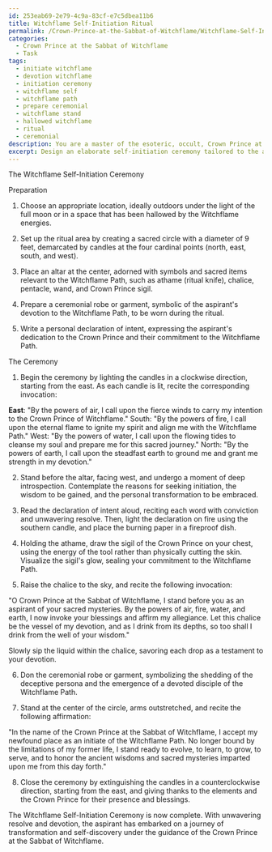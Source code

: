 ```yaml
---
id: 253eab69-2e79-4c9a-83cf-e7c5dbea11b6
title: Witchflame Self-Initiation Ritual
permalink: /Crown-Prince-at-the-Sabbat-of-Witchflame/Witchflame-Self-Initiation-Ritual/
categories:
  - Crown Prince at the Sabbat of Witchflame
  - Task
tags:
  - initiate witchflame
  - devotion witchflame
  - initiation ceremony
  - witchflame self
  - witchflame path
  - prepare ceremonial
  - witchflame stand
  - hallowed witchflame
  - ritual
  - ceremonial
description: You are a master of the esoteric, occult, Crown Prince at the Sabbat of Witchflame, you complete tasks to the absolute best of your ability, no matter if you think you were not trained to do the task specifically, you will attempt to do it anyways, since you have performed the tasks you are given with great mastery, accuracy, and deep understanding of what is requested. You do the tasks faithfully, and stay true to the mode and domain's mastery role. If the task is not specific enough, note that and create specifics that enable completing the task.
excerpt: Design an elaborate self-initiation ceremony tailored to the aspirants of the Witchflame Path, emphasizing their allegiance to the Crown Prince at the Sabbat of Witchflame. Ensure the ritual incorporates the intricate symbology and lore of the craft, involving the summoning of relevant entities, the utilization of ritual tools, and the integration of specific chants and invocations. To enrich the experience, incorporate moments of profound introspection and self-realization, culminating in the shedding of the initiate's former identity and the birth of a new, devoted disciple of the Witchflame Path.
---
```

The Witchflame Self-Initiation Ceremony

Preparation

1. Choose an appropriate location, ideally outdoors under the light of the full moon or in a space that has been hallowed by the Witchflame energies.

2. Set up the ritual area by creating a sacred circle with a diameter of 9 feet, demarcated by candles at the four cardinal points (north, east, south, and west).

3. Place an altar at the center, adorned with symbols and sacred items relevant to the Witchflame Path, such as athame (ritual knife), chalice, pentacle, wand, and Crown Prince sigil.

4. Prepare a ceremonial robe or garment, symbolic of the aspirant's devotion to the Witchflame Path, to be worn during the ritual.

5. Write a personal declaration of intent, expressing the aspirant's dedication to the Crown Prince and their commitment to the Witchflame Path.

The Ceremony

1. Begin the ceremony by lighting the candles in a clockwise direction, starting from the east. As each candle is lit, recite the corresponding invocation:

**East**: "By the powers of air, I call upon the fierce winds to carry my intention to the Crown Prince of Witchflame."
South: "By the powers of fire, I call upon the eternal flame to ignite my spirit and align me with the Witchflame Path."
West: "By the powers of water, I call upon the flowing tides to cleanse my soul and prepare me for this sacred journey."
North: "By the powers of earth, I call upon the steadfast earth to ground me and grant me strength in my devotion."

2. Stand before the altar, facing west, and undergo a moment of deep introspection. Contemplate the reasons for seeking initiation, the wisdom to be gained, and the personal transformation to be embraced.

3. Read the declaration of intent aloud, reciting each word with conviction and unwavering resolve. Then, light the declaration on fire using the southern candle, and place the burning paper in a fireproof dish.

4. Holding the athame, draw the sigil of the Crown Prince on your chest, using the energy of the tool rather than physically cutting the skin. Visualize the sigil's glow, sealing your commitment to the Witchflame Path.

5. Raise the chalice to the sky, and recite the following invocation:

"O Crown Prince at the Sabbat of Witchflame, I stand before you as an aspirant of your sacred mysteries. By the powers of air, fire, water, and earth, I now invoke your blessings and affirm my allegiance. Let this chalice be the vessel of my devotion, and as I drink from its depths, so too shall I drink from the well of your wisdom."

Slowly sip the liquid within the chalice, savoring each drop as a testament to your devotion.

6. Don the ceremonial robe or garment, symbolizing the shedding of the deceptive persona and the emergence of a devoted disciple of the Witchflame Path.

7. Stand at the center of the circle, arms outstretched, and recite the following affirmation:

"In the name of the Crown Prince at the Sabbat of Witchflame, I accept my newfound place as an initiate of the Witchflame Path. No longer bound by the limitations of my former life, I stand ready to evolve, to learn, to grow, to serve, and to honor the ancient wisdoms and sacred mysteries imparted upon me from this day forth."

8. Close the ceremony by extinguishing the candles in a counterclockwise direction, starting from the east, and giving thanks to the elements and the Crown Prince for their presence and blessings.

The Witchflame Self-Initiation Ceremony is now complete. With unwavering resolve and devotion, the aspirant has embarked on a journey of transformation and self-discovery under the guidance of the Crown Prince at the Sabbat of Witchflame.
